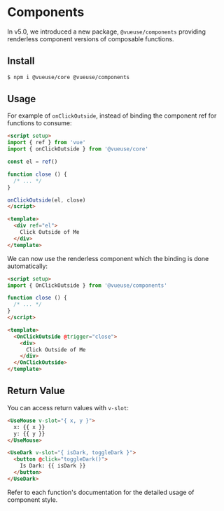 # Components

In v5.0, we introduced a new package, `@vueuse/components` providing renderless component versions of composable functions.

## Install

```bash
$ npm i @vueuse/core @vueuse/components
```

## Usage

For example of `onClickOutside`, instead of binding the component ref for functions to consume:

```html
<script setup>
import { ref } from 'vue'
import { onClickOutside } from '@vueuse/core'

const el = ref()

function close () {
  /* ... */
}

onClickOutside(el, close)
</script>

<template>
  <div ref="el">
    Click Outside of Me
  </div>
</template>
```

We can now use the renderless component which the binding is done automatically:

```html
<script setup>
import { OnClickOutside } from '@vueuse/components'

function close () {
  /* ... */
}
</script>

<template>
  <OnClickOutside @trigger="close">
    <div>
      Click Outside of Me
    </div>
  </OnClickOutside>
</template>
```

## Return Value

You can access return values with `v-slot`:

```html
<UseMouse v-slot="{ x, y }">
  x: {{ x }}
  y: {{ y }}
</UseMouse>
```

```html
<UseDark v-slot="{ isDark, toggleDark }">
  <button @click="toggleDark()">
    Is Dark: {{ isDark }}
  </button>
</UseDark>
```

Refer to each function's documentation for the detailed usage of component style.


